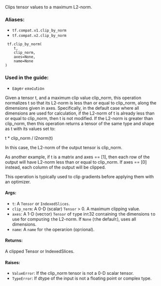 
Clips tensor values to a maximum L2-norm.
### Aliases:
- `tf.compat.v1.clip_by_norm`
- `tf.compat.v2.clip_by_norm`

```
 tf.clip_by_norm(
    t,
    clip_norm,
    axes=None,
    name=None
)
```
### Used in the guide:
- ``E``a``g``e``r`` ``e``x``e``c``u``t``i``o``n``

Given a tensor t, and a maximum clip value clip_norm, this operation normalizes t so that its L2-norm is less than or equal to clip_norm, along the dimensions given in axes. Specifically, in the default case where all dimensions are used for calculation, if the L2-norm of t is already less than or equal to clip_norm, then t is not modified. If the L2-norm is greater than clip_norm, then this operation returns a tensor of the same type and shape as t with its values set to:

t * clip_norm / l2norm(t)

In this case, the L2-norm of the output tensor is clip_norm.

As another example, if t is a matrix and axes == [1], then each row of the output will have L2-norm less than or equal to clip_norm. If axes == [0] instead, each column of the output will be clipped.

This operation is typically used to clip gradients before applying them with an optimizer.
#### Args:
- `t`: A `Tensor` or `IndexedSlices`.
- `clip_norm`: A 0-D (scalar) `Tensor` > 0. A maximum clipping value.
- `axes`: A 1-D (vec`t`or) `Tensor` of `t`ype in`t`32 con`t`aining `t`he dimensions `t`o use for compu`t`ing `t`he L2-norm. If `None` (`t`he defaul`t`), uses all dimensions.
- `name`: A `name` for `t`he opera`t`ion (op`t`ional).
#### Returns:

A clipped Tensor or IndexedSlices.
#### Raises:
- `ValueError`: If the clip_norm tensor is not a 0-D scalar tensor.
- `TypeError`: If dtype of the input is not a floating point or complex type.
